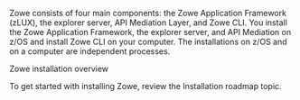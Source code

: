 <?xml version="1.0" encoding="UTF-8"?><?workdir /opt/dita-ot/out/.tmp?><?workdir-uri file:/opt/dita-ot/out/.tmp/?><?path2project ../?><?path2project-uri ../?><?path2rootmap-uri ../?><topic xmlns:ditaarch="http://dita.oasis-open.org/architecture/2005/" xmlns:dita-ot="http://dita-ot.sourceforge.net/ns/201007/dita-ot" class="- topic/topic " ditaarch:DITAArchVersion="1.2" domains="(topic hi-d) (topic ut-d) (topic indexing-d) (topic hazard-d) (topic abbrev-d) (topic pr-d) (topic sw-d) (topic ui-d)" id="installing-zowe" xtrf="file:/opt/dita-ot/data/user-guide/installandconfig.md" xtrc="topic:1;182:3"><title class="- topic/title " xtrf="file:/opt/dita-ot/data/user-guide/installandconfig.md" xtrc="title:1;182:3">Installing Zowe</title><body class="- topic/body " xtrf="file:/opt/dita-ot/data/user-guide/installandconfig.md" xtrc="body:1;182:3"><p class="- topic/p " xtrf="file:/opt/dita-ot/data/user-guide/installandconfig.md" xtrc="p:1;182:3">Zowe consists of four main components: the Zowe Application Framework (zLUX), the explorer server, API Mediation Layer, and Zowe CLI. You install the Zowe Application Framework, the explorer server, and API Mediation on z/OS and install Zowe CLI on your computer. The installations on z/OS and on a computer are independent processes.</p><image class="- topic/image " href="6edc28b06094c4aab54b166b208e7b6c18feb782.png" placement="break" xtrf="file:/opt/dita-ot/data/user-guide/installandconfig.md" xtrc="image:1;182:3"><alt class="- topic/alt " xtrf="file:/opt/dita-ot/data/user-guide/installandconfig.md" xtrc="alt:1;182:3">Zowe installation overview</alt></image><p class="- topic/p " xtrf="file:/opt/dita-ot/data/user-guide/installandconfig.md" xtrc="p:2;182:3">To get started with installing Zowe, review the <xref class="- topic/xref " href="b90bfd7097f6349d56c3920ea760012f44fa595b.md" dita-ot:orig-format="markdown" format="dita" xtrf="file:/opt/dita-ot/data/user-guide/installandconfig.md" xtrc="xref:1;182:3">Installation roadmap</xref> topic.</p></body></topic>